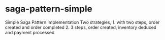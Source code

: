 # saga-pattern-simple
Simple Saga Pattern Implementation
Two strategies,
    1. with two steps, order created and order completed
    2. 3 steps, order created, inventory deduced and payment processed


    